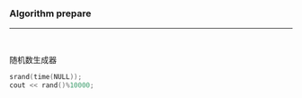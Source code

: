 ### Algorithm prepare

---

<br>

随机数生成器

``` cpp {cmd="cppsl"}
srand(time(NULL));
cout << rand()%10000;
```
